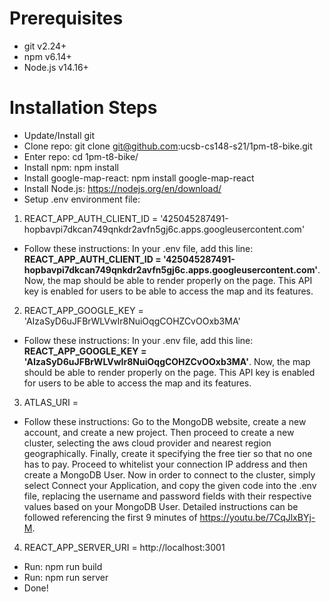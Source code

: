 # Prerequisites
* git v2.24+
* npm v6.14+
* Node.js v14.16+ 

# Installation Steps
* Update/Install git
* Clone repo: git clone git@github.com:ucsb-cs148-s21/1pm-t8-bike.git
* Enter repo: cd 1pm-t8-bike/
* Install npm: npm install
* Install google-map-react: npm install google-map-react
* Install Node.js: https://nodejs.org/en/download/
* Setup .env environment file: 

1. REACT_APP_AUTH_CLIENT_ID = '425045287491-hopbavpi7dkcan749qnkdr2avfn5gj6c.apps.googleusercontent.com'
  * Follow these instructions: In your .env file, add this line: **REACT_APP_AUTH_CLIENT_ID = '425045287491-hopbavpi7dkcan749qnkdr2avfn5gj6c.apps.googleusercontent.com'**. Now, the map should be able to render properly on the page. This API key is enabled for users to be able to access the map and its features. 

2. REACT_APP_GOOGLE_KEY = 'AIzaSyD6uJFBrWLVwIr8NuiOqgCOHZCvOOxb3MA'
  * Follow these instructions: In your .env file, add this line: **REACT_APP_GOOGLE_KEY = 'AIzaSyD6uJFBrWLVwIr8NuiOqgCOHZCvOOxb3MA'**. Now, the map should be able to render properly on the page. This API key is enabled for users to be able to access the map and its features. 
 
3. ATLAS_URI = <MongoDB URI>
  * Follow these instructions: Go to the MongoDB website, create a new account, and create a new project. Then proceed to create a new cluster, selecting the aws cloud provider and nearest region geographically. Finally, create it specifying the free tier so that no one has to pay. Proceed to whitelist your connection IP address and then create a MongoDB User. Now in order to connect to the cluster, simply select Connect your Application, and copy the given code into the .env file, replacing the username and password fields with their respective values based on your MongoDB User. Detailed instructions can be followed referencing the first 9 minutes of https://youtu.be/7CqJlxBYj-M.

 4. REACT_APP_SERVER_URI = http://localhost:3001
* Run: npm run build
* Run: npm run server
* Done!
